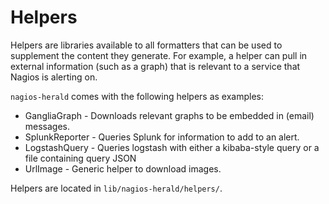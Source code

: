 # Helpers

Helpers are libraries available to all formatters that can be used to supplement the content they generate. For example, a helper can pull in external information (such as a graph) that is relevant to a service that Nagios is alerting on.

``nagios-herald`` comes with the following helpers as examples:

* GangliaGraph - Downloads relevant graphs to be embedded in (email) messages.
* SplunkReporter - Queries Splunk for information to add to an alert.
* LogstashQuery - Queries logstash with either a kibaba-style query or a file containing query JSON
* UrlImage - Generic helper to download images.

Helpers are located in ``lib/nagios-herald/helpers/``.
